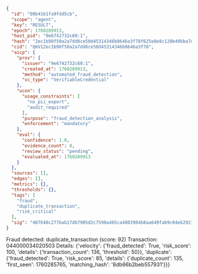 ```json
{
  "id": "00b41b1fa9fdd5cb",
  "scope": "agent",
  "key": "RESULT",
  "epoch": 1760289913,
  "host_pid": "9e6742732c60:1",
  "hash": "2ec1b90f50a2a7dd8ce50d45314346b8646a3f78f625e8e8c120b49bba7d8c7f",
  "cid": "QmV12ec1b90f50a2a7dd8ce50d45314346b8646a3f78",
  "aicp": {
    "prov": {
      "issuer": "9e6742732c60:1",
      "created_at": 1760289913,
      "method": "automated_fraud_detection",
      "vc_type": "VerifiableCredential"
    },
    "ucon": {
      "usage_constraints": [
        "no_pii_export",
        "audit_required"
      ],
      "purpose": "fraud_detection_analysis",
      "enforcement": "mandatory"
    },
    "eval": {
      "confidence": 1.0,
      "evidence_count": 0,
      "review_status": "pending",
      "evaluated_at": 1760289913
    }
  },
  "sources": [],
  "edges": [],
  "metrics": {},
  "thresholds": {},
  "tags": [
    "fraud",
    "duplicate_transaction",
    "risk_critical"
  ],
  "sig": "487648c277bab17db7905d2c7590a465ca4803984b8aa649fab9c04eb2921a33"
}
```

Fraud detected: duplicate_transaction (score: 92)
Transaction: 044000034020503
Details: {'velocity': {'fraud_detected': True, 'risk_score': 100, 'details': {'transaction_count': 136, 'threshold': 50}}, 'duplicate': {'fraud_detected': True, 'risk_score': 85, 'details': {'duplicate_count': 135, 'first_seen': 1760285765, 'matching_hash': '8db66b2beb557931'}}}
